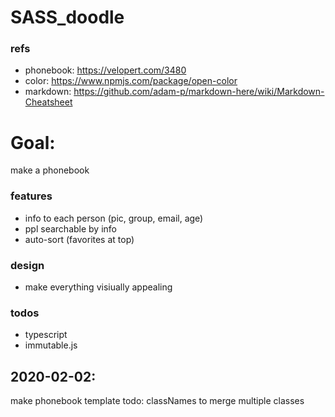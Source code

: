 # SASS_doodle
### refs 
- phonebook: https://velopert.com/3480
- color: https://www.npmjs.com/package/open-color
- markdown: https://github.com/adam-p/markdown-here/wiki/Markdown-Cheatsheet
# Goal:
make a phonebook 
### features 
- info to each person (pic, group, email, age)
- ppl searchable by info
- auto-sort (favorites at top)


### design
-  make everything visiually appealing

### todos
- typescript
- immutable.js

## 2020-02-02:
make phonebook template
todo: classNames to merge multiple classes
